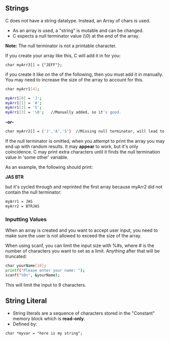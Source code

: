 ## Strings

C does not have a string datatype.  Instead, an Array of chars is used.  

- As an array is used, a "string" is mutable and can be changed.
- C expects a null terminator value (\0) at the end of the array.

**Note:** The null terminator is not a printable character.

If you create your array like this, C will add it in for you:

```
char myArr3[] = {"JEFF"};
```

if you create it like on the of the following, then you must add it in manually.  You may need to increase the size of the array to account for this.

```sh
char myArr1[4];

myArr1[0] = 'J';
myArr1[1] = 'A';
myArr1[2] = 'S';
myArr1[3] = '\0';   //Manually added, so it's good.
```
**-or-**
```sh
char myArr2[] = {'J','A','S'}  //Missing null terminator, will lead to unexpected results.
```

If the null terminator is omitted, when you attempt to print the array you may end up with random results.  It may **appear** to work, but it's only coincidence.  C may print extra characters until it finds the null termination value in 'some other' variable. 

As an example, the following should print:

**JAS
BTR**

but it's cycled through and reprinted the first array because myArr2 did not contain the null terminator:

```sh
myArr1 = JAS
myArr2 = BTRJAS
```

### Inputting Values

When an array is created and you want to accept user input, you need to make sure the user is not allowed to exceed the size of the array.

When using scanf, you can limit the input size with %#s, where # is the number of characters you want to set as a limit.  Anything after that will be truncated:

```sh
char yourName[10];
printf("Please enter your name: ");
scanf("%9s", &yourName);
```

This will limit the input to 9 characters.

## String Literal

- String literals are a sequence of characters stored in the "Constant" memory block which is **read-only**.
- Defined by:
```
char *myvar = "here is my string";
```
